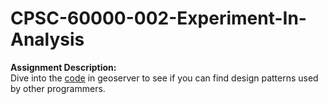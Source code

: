 # CPSC-60000-002-Experiment-In-Analysis

**Assignment Description:**  
Dive into the [code](https://github.com/geoserver/geoserver/tree/2.12.1) in geoserver to see if you can find design patterns used by other programmers.

